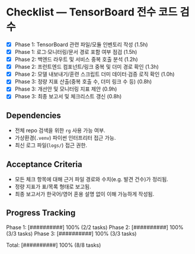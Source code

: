 # Checklist — TensorBoard 전수 코드 검수

- [x] Phase 1: TensorBoard 관련 파일/모듈 인벤토리 작성 (1.5h)
- [x] Phase 1: 로그·모니터링/문서 경로 포함 여부 점검 (1.5h)
- [x] Phase 2: 백엔드 라우트 및 서비스 중복 호출 분석 (1.2h)
- [x] Phase 2: 프런트엔드 컴포넌트/링크 중복 및 더미 경로 확인 (1.3h)
- [x] Phase 2: 모델 내보내기/훈련 스크립트 더미 데이터·검증 로직 확인 (1.0h)
- [x] Phase 3: 정량 지표 산출(중복 호출 수, 더미 링크 수 등) (0.8h)
- [x] Phase 3: 개선안 및 모니터링 지표 제안 (0.9h)
- [x] Phase 3: 최종 보고서 및 체크리스트 갱신 (0.8h)

## Dependencies
- 전체 repo 검색을 위한 `rg` 사용 가능 여부.
- 가상환경(`.venv`) 파이썬 인터프리터 접근 가능.
- 최신 로그 파일(`logs/`) 접근 권한.

## Acceptance Criteria
- 모든 체크 항목에 대해 근거 파일 경로와 수치(e.g. 발견 건수)가 정리됨.
- 정량 지표가 표/목록 형태로 보고됨.
- 최종 보고서가 한국어/영어 혼용 설명 없이 이해 가능하게 작성됨.

## Progress Tracking

Phase 1: [##########] 100% (2/2 tasks)
Phase 2: [##########] 100% (3/3 tasks)
Phase 3: [##########] 100% (3/3 tasks)

Total: [##########] 100% (8/8 tasks)
